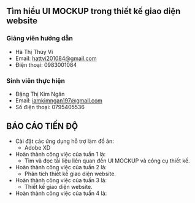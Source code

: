 ## Tìm hiểu UI MOCKUP trong thiết kế giao diện website ##
### Giảng viên hướng dẫn ###
  - Hà Thị Thúy Vi
  - Email: hattvi201084@gmail.com
  - Điện thoại: 0983001084
### Sinh viên thực hiện ###
  - Đặng Thị Kim Ngân
  - Email: iamkimngan197@gmail.com
  - Số điện thoại: 0795405536
## BÁO CÁO TIẾN ĐỘ ##
- Cài đặt các ứng dụng hỗ trợ làm đồ án:
  + Adobe XD
- Hoàn thành công việc của tuần 1 là:
  + Tìm và đọc tài liệu liên quan đến UI MOCKUP và công cụ thiết kế.
- Hoàn thành công việc của tuần 2 là:
  + Phân tích thiết kế giao diện website.
- Hoàn thành công việc của tuần 3 là:
  + Thiết kế giao diện website.
- Hoàn thành công việc của tuần 4 là:
